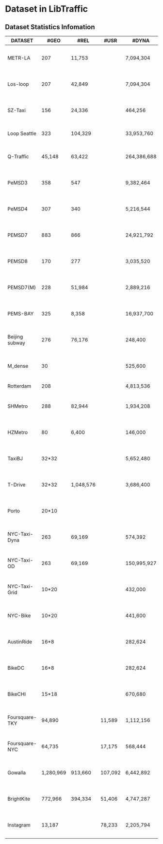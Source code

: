 # Dataset in LibTraffic

## Dataset Statistics Infomation

| DATASET          | #GEO      | #REL      | #USR    | #DYNA       | PLACE                       | DURATION                         | INTERVAL |
| ---------------- | --------- | --------- | ------- | ----------- | --------------------------- | -------------------------------- | -------- |
| METR-LA          | 207       | 11,753    |         | 7,094,304   | Los Angeles, USA            | Mar. 1, 2012 -   Jun. 27, 2012   | 5min     |
| Los-loop         | 207       | 42,849    |         | 7,094,304   | Los Angeles, USA            | Mar. 1, 2012 -   Jun. 27, 2012   | 5min     |
| SZ-Taxi          | 156       | 24,336    |         | 464,256     | Shenzhen, China             | Jan. 1, 2015 -   Jan. 31, 2015   | 15min    |
| Loop Seattle     | 323       | 104,329   |         | 33,953,760  | Greater Seattle   Area, USA | over the entirely   of 2015      | 5min     |
| Q-Traffic        | 45,148    | 63,422    |         | 264,386,688 | Beijing, China              | Apr. 1, 2017 - May 31, 2017      | 15min    |
| PeMSD3           | 358       | 547       |         | 9,382,464   | California, USA             | Sept. 1, 2018 -   Nov. 30, 2018  | 5min     |
| PeMSD4           | 307       | 340       |         | 5,216,544   | San Francisco Bay Area, USA | Jan. 1, 2018 -   Feb. 28, 2018   | 5min     |
| PEMSD7           | 883       | 866       |         | 24,921,792  | California, USA             | Jul. 1, 2016 -   Aug. 31, 2016   | 5min     |
| PEMSD8           | 170       | 277       |         | 3,035,520   | San Bernardino Area, USA    | Jul. 1, 2016 -   Aug. 31, 2016   | 5min     |
| PEMSD7(M)        | 228       | 51,984    |         | 2,889,216   | California, USA             | weekdays of May   and June, 2012 | 5min     |
| PEMS-BAY         | 325       | 8,358     |         | 16,937,700  | San Francisco Bay Area, USA | Jan. 1, 2017 -   Jun. 30, 2017   | 5min     |
| Beijing   subway | 276       | 76,176    |         | 248,400     | Beijing, China              | Feb. 29, 2016 -   Apr. 3, 2016   | 30min    |
| M_dense          | 30        |           |         | 525,600     | Madrid, Spain               | Jan. 1, 2018 -   Dec. 21, 2019   | 60min    |
| Rotterdam        | 208       |           |         | 4,813,536   | Rotterdam, Holland          | 135 days of 2018                 | 2min     |
| SHMetro          | 288       | 82,944    |         | 1,934,208   | Shanghai, China             | Jul. 1, 2016 -   Sept. 30, 2016  | 15min    |
| HZMetro          | 80        | 6,400     |         | 146,000     | Hangzhou, China             | Jan. 1, 2019 - Jan. 25, 2019     | 15min    |
| TaxiBJ           | 32*32     |           |         | 5,652,480   | Beijing, China              | Mar. 1, 2015 -   Jun. 30, 2015   | 30min    |
| T-Drive          | 32*32     | 1,048,576 |         | 3,686,400   | Beijing, China              | Feb. 1, 2015 -   Jun. 30, 2015   | 60min    |
| Porto            | 20*10     |           |         |             | Porto, Portugal             | Jul. 1, 2013 -   Sept. 30, 2013  | 60min    |
| NYC-Taxi-Dyna    | 263       | 69,169    |         | 574,392     | New York, USA               | Jan. 1, 2020 - Mar. 30, 2020     | 60min    |
| NYC-Taxi-OD      | 263       | 69,169    |         | 150,995,927 | New York, USA               | Apr. 1, 2020 - Jun. 30, 2020     | 60min    |
| NYC-Taxi-Grid    | 10*20     |           |         | 432,000     | New York, USA               | Jan. 1, 2014 -   Mar. 31, 2014   | 60min    |
| NYC-Bike         | 10*20     |           |         | 441,600     | New York, USA               | Jul. 1, 2020 -   Sept. 30, 2020  | 60min    |
| AustinRide       | 16*8      |           |         | 282,624     | Austin, USA                 | Jul. 1, 2016 -   Sept. 30, 2016  | 60min    |
| BikeDC           | 16*8      |           |         | 282,624     | Washington, USA             | Jul. 1, 2020 -   Sept. 30, 2020  | 60min    |
| BikeCHI          | 15*18     |           |         | 670,680     | Chicago, USA                | Jul. 1, 2020 -   Sept. 30, 2020  | 60min    |
| Foursquare-TKY   | 94,890    |           | 11,589  | 1,112,156   | Tokyo, Japan                | Apr. 3, 2012 -   Sep. 16, 2013   |          |
| Foursquare-NYC   | 64,735    |           | 17,175  | 568,444     | New York, USA               | Apr. 3, 2012 -   Sep. 16, 2013   |          |
| Gowalla          | 1,280,969 | 913,660   | 107,092 | 6,442,892   | Global                      | Feb. 4, 2009 -   Oct. 23, 2010   |          |
| BrightKite       | 772,966   | 394,334   | 51,406  | 4,747,287   | Global                      | Mar. 21, 2008 -   Oct. 18, 2010  |          |
| Instagram        | 13,187    |           | 78,233  | 2,205,794   | New York, USA               | Jun. 15, 2011 -   Nov. 8, 2016   |          |